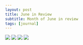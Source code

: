 ```yaml
---
layout: post
title: June in Review
subtitle: Month of June in review
tags: [journal]
---
```

![](https://i.imgur.com/xOrBFtL.png)
![](https://i.imgur.com/aLujM1o.png)
![](https://i.imgur.com/r5iqe37.png)
![](https://i.imgur.com/ioQT7LS.png)
